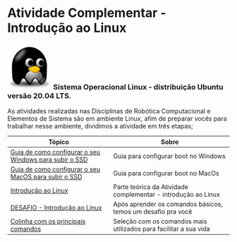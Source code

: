 # Atividade Complementar - Introdução ao Linux



### <img src="img/linuxs.png" width="100" height="100">  Sistema Operacional Linux - distribuição Ubuntu versão 20.04 LTS.

As atividades realizadas nas Disciplinas de Robótica Computacional e Elementos de Sistema são em ambiente Linux, afim de preparar vocês para trabalhar nesse ambiente, dividimos a atividade em três etapas;


| Tópico        | Sobre          |
| ------------- |---------------|
|  [Guia de como configurar o seu Windows para subir o SSD ](https://liciascl.github.io/Linuxbasico/boot_do_ssd/)    | Guia para configurar boot no Windows  |
|  [Guia de como configurar o seu MacOS para subir o SSD ](https://liciascl.github.io/Linuxbasico/boot_ssd_MacOs/)    | Guia para configurar boot no MacOs  |  
| [Introdução ao Linux](https://liciascl.github.io/Linuxbasico/atividade_complementar/) | Parte teórica da Atividade complementar - introdução ao Linux |
|  [DESAFIO - Introdução ao Linux](https://liciascl.github.io/Linuxbasico/desafio/) | Após aprender os comandos básicos, temos um desafio pra você |
| [Colinha com os principais comandos](https://liciascl.github.io/Linuxbasico/colinha/) | Seleção com os comandos mais utilizados para facilitar a sua vida|



